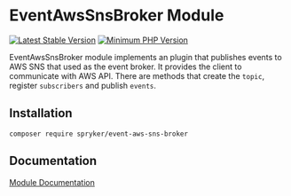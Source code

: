# EventAwsSnsBroker Module
[![Latest Stable Version](https://poser.pugx.org/spryker/event-aws-sns-broker/v/stable.svg)](https://packagist.org/packages/spryker/event-aws-sns-broker)
[![Minimum PHP Version](https://img.shields.io/badge/php-%3E%3D%207.3-8892BF.svg)](https://php.net/)

EventAwsSnsBroker module implements an plugin that publishes events to AWS SNS that used as the event broker. It provides the client to communicate with AWS API. There are methods that create the `topic`, register `subscribers` and publish `events`.  

## Installation

```
composer require spryker/event-aws-sns-broker
```

## Documentation

[Module Documentation](https://academy.spryker.com/developing_with_spryker/module_guide/infrastructure/event-aws-sns-broker/event-aws-sns-broker.html)
